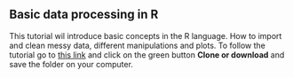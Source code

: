 ## Basic data processing in R

This tutorial wil introduce basic concepts in the R language. How to import and clean messy data, different manipulations and plots.
To follow the tutorial go to [this link](https://github.com/AberdeenStudyGroup/Basic-R-tutorial) and click on the green button **Clone or download** and save the folder on your computer.
